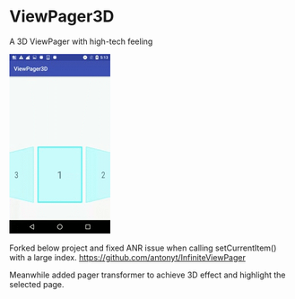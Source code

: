 # ViewPager3D
A 3D ViewPager with high-tech feeling

![](https://github.com/qianxin2016/ViewPager3D/blob/master/Screenshot.gif)

Forked below project and fixed ANR issue when calling setCurrentItem() with a large index.
https://github.com/antonyt/InfiniteViewPager

Meanwhile added pager transformer to achieve 3D effect and highlight the selected page.
